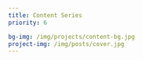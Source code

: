 ```yaml
---
title: Content Series
priority: 6

bg-img: /img/projects/content-bg.jpg
project-img: /img/posts/cover.jpg
---
```

